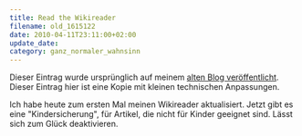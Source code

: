 ```yaml
---
title: Read the Wikireader
filename: old_1615122
date: 2010-04-11T23:11:00+02:00
update_date:
category: ganz_normaler_wahnsinn
---
```

Dieser Eintrag wurde ursprünglich auf meinem [alten Blog veröffentlicht](https://stu.blogger.de/stories/1615122/). Dieser Eintrag hier ist eine Kopie mit kleinen technischen Anpassungen.

Ich habe heute zum ersten Mal meinen Wikireader aktualisiert.
Jetzt gibt es eine "Kindersicherung", für Artikel, die nicht für Kinder geeignet sind. Lässt sich zum Glück deaktivieren.
